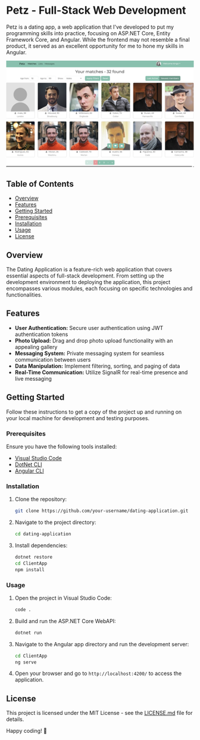 # Petz - Full-Stack Web Development

Petz is a dating app, a web application that I've developed to put my programming skills into practice, focusing on ASP.NET Core, Entity Framework Core, and Angular. While the frontend may not resemble a final product, it served as an excellent opportunity for me to hone my skills in Angular.


![Petz Matches](./Images/Matches.png)

## Table of Contents

- [Overview](#overview)
- [Features](#features)
- [Getting Started](#getting-started)
- [Prerequisites](#prerequisites)
- [Installation](#installation)
- [Usage](#usage)
- [License](#license)

## Overview

The Dating Application is a feature-rich web application that covers essential aspects of full-stack development. From setting up the development environment to deploying the application, this project encompasses various modules, each focusing on specific technologies and functionalities.

## Features

- **User Authentication:** Secure user authentication using JWT authentication tokens
- **Photo Upload:** Drag and drop photo upload functionality with an appealing gallery
- **Messaging System:** Private messaging system for seamless communication between users
- **Data Manipulation:** Implement filtering, sorting, and paging of data
- **Real-Time Communication:** Utilize SignalR for real-time presence and live messaging

## Getting Started

Follow these instructions to get a copy of the project up and running on your local machine for development and testing purposes.

### Prerequisites

Ensure you have the following tools installed:

- [Visual Studio Code](https://code.visualstudio.com/)
- [DotNet CLI](https://dotnet.microsoft.com/download)
- [Angular CLI](https://angular.io/cli)

### Installation

1. Clone the repository:

    ```bash
    git clone https://github.com/your-username/dating-application.git
    ```

2. Navigate to the project directory:

    ```bash
    cd dating-application
    ```

3. Install dependencies:

    ```bash
    dotnet restore
    cd ClientApp
    npm install
    ```

### Usage

1. Open the project in Visual Studio Code:

    ```bash
    code .
    ```

2. Build and run the ASP.NET Core WebAPI:

    ```bash
    dotnet run
    ```

3. Navigate to the Angular app directory and run the development server:

    ```bash
    cd ClientApp
    ng serve
    ```

4. Open your browser and go to `http://localhost:4200/` to access the application.


## License

This project is licensed under the MIT License - see the [LICENSE.md](LICENSE.md) file for details.

Happy coding! 🚀
